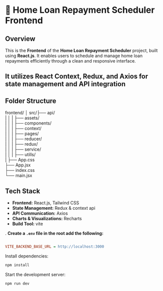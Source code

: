 # 🏡 Home Loan Repayment Scheduler Frontend

## Overview

This is the **Frontend** of the **Home Loan Repayment Scheduler** project, built using **React.js**. It enables users to schedule and manage home loan repayments efficiently through a clean and responsive interface.

It utilizes **React Context**, **Redux**, and **Axios** for state management and API integration
---

##  Folder Structure

frontend/
│
src/├── api/              
|    │
|    ├── assets/         
|    │
|    ├── components/       
|    │
|    ├── context/          
|    │
|    ├── pages/            
|    │
|    ├── reducer/          
|    │
|    ├── redux/            
|    │
|    ├── service/          
|    │
|    ├── utills/           
|
├── App.css           
├── App.jsx           
├── index.css         
└── main.jsx          



## Tech Stack
- **Frontend:** React.js, Tailwind CSS
- **State Management:** Redux & context api
- **API Communication:** Axios
- **Charts & Visualizations:** Recharts
- **Build Tool:** vite


 . **Create a `.env` file in the root  add the following:**
   ```ini

VITE_BACKEND_BASE_URL = http://localhost:3000
   ```



 Install dependencies:
   ```sh
   npm install
   ```
 Start the development server:
   ```sh
   npm run dev 
   ```
